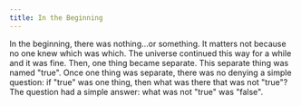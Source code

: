 ```yaml
---
title: In the Beginning
---
```


In the beginning, there was nothing&hellip;or something.  It matters not
because no one knew which was which.  The universe continued this way for a
while and it was fine.  Then, one thing became separate.  This separate thing
was named "true".  Once one thing was separate, there was no denying a simple
question: if "true" was one thing, then what was there that was not "true"?
The question had a simple answer: what was not "true" was "false".
